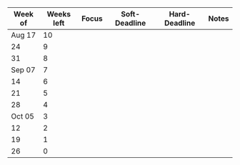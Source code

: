 Week of| Weeks left| Focus | Soft-Deadline  | Hard-Deadline | Notes |
-------|-----------|-------|----------------|---------------|-------| 
Aug 17 |10 |  |  |  |  |
24     |9 |  |  |  |  |
31     |8 |  |  |  |  |  
Sep 07 |7 |  |  |  |  |  
14     |6 |  |  |  |  |  
21     |5	|  |  |  |  |  
28     |4	|  |  |  |  |  
Oct 05 |3	|  |  |  |  |  
12     |2	|  |  |  |  |  
19     |1 |  |  |  |  |  
26     |0	|  |  |  |  |  
    	
